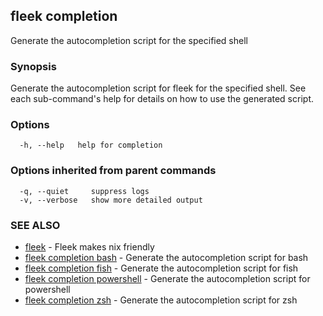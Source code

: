 ## fleek completion

Generate the autocompletion script for the specified shell

### Synopsis

Generate the autocompletion script for fleek for the specified shell.
See each sub-command's help for details on how to use the generated script.


### Options

```
  -h, --help   help for completion
```

### Options inherited from parent commands

```
  -q, --quiet     suppress logs
  -v, --verbose   show more detailed output
```

### SEE ALSO

* [fleek](fleek.md)	 - Fleek makes nix friendly
* [fleek completion bash](fleek_completion_bash.md)	 - Generate the autocompletion script for bash
* [fleek completion fish](fleek_completion_fish.md)	 - Generate the autocompletion script for fish
* [fleek completion powershell](fleek_completion_powershell.md)	 - Generate the autocompletion script for powershell
* [fleek completion zsh](fleek_completion_zsh.md)	 - Generate the autocompletion script for zsh

